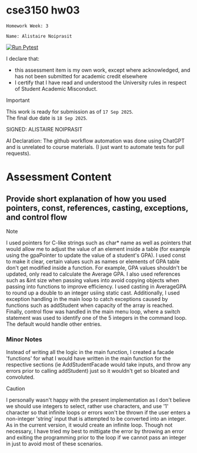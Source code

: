 # cse3150 hw03
`Homework Week: 3`

`Name: Alistaire Noiprasit`

[![Run Pytest](https://github.com/alistairenoiprasit/cse3150_week_3_hw/actions/workflows/pytest.yaml/badge.svg)](https://github.com/alistairenoiprasit/cse3150_week_3_hw/actions/workflows/pytest.yaml)

I declare that:
- this assessment item is my own work, except where acknowledged, and has not been submitted for
academic credit elsewhere
- I certify that I have read and understood the University rules in respect of Student Academic
Misconduct.

<!--
> This work is ready for submission as of `Day XX Month 2025`. <br>
> This work is NOT ready for submission as of `Day XX MONTH 2025`. <br>
-->
> [!IMPORTANT]
> This work is ready for submission as of `17 Sep 2025`. <br>
> The final due date is `18 Sep 2025`.

SIGNED: ALISTAIRE NOIPRASIT

AI Declaration:
The github workflow automation was done using ChatGPT and is unrelated to course materials. 
(I just want to automate tests for pull requests).

# Assessment Content
## Provide short explanation of how you used pointers, const, references, casting, exceptions, and control flow
> [!NOTE]
> I used pointers for C-like strings such as char* name as well as pointers that would allow me to adjust the value of an element inside a table (for example using the gpaPointer to update the value of a student's GPA). I used const to make it clear, certain values such as names or elements of GPA table don't get modified inside a function. For example, GPA values shouldn't be updated, only read to calculate the Average GPA. I also used references such as &int size when passing values into avoid copying objects when passing into functions to improve efficiency. I used casting in AverageGPA to round up a double to an integer usiing static cast. Additionally, I used exception handling in the main loop to catch exceptions caused by functions such as addStudent when capacity of the array is reached. Finally, control flow was handled in the main menu loop, where a switch statement was used to identify one of the 5 integers in the command loop. The default would handle other entries. 

### Minor Notes
Instead of writing all the logic in the main function, I created a facade 'functions' for what I would have written in the main function for the respective sections (ie AddStudentFacade would take inputs, and throw any errors prior to calling addStudent) just so it wouldn't get so bloated and convoluted.

> [!CAUTION]
> I personally wasn't happy with the present implementation as I don't believe we should use integers to select, rather use characters, and use '1' character so that infinite loops or errors won't be thrown if the user enters a non-integer 'string' input that is attempted to be converted into an integer. As in the current version, it would create an infinite loop. Though not necessary, I have tried my best to mittigate the error by throwing an error and exiting the programming prior to the loop if we cannot pass an integer in just to avoid most of these scenarios.
